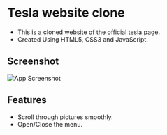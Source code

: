 
# Tesla website clone

- This is a cloned website of the official tesla page.
- Created Using HTML5, CSS3 and JavaScript.




## Screenshot

![App Screenshot](https://github.com/youssefadbz/Tesla-website-clone/blob/main/Screenshot.png)


## Features

- Scroll through pictures smoothly. 
- Open/Close the menu.

